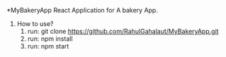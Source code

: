 *MyBakeryApp
React Application for A bakery App.

1. How to use?
    1. run:  git clone https://github.com/RahulGahalaut/MyBakeryApp.git
    2. run:  npm install
    3. run:  npm start


